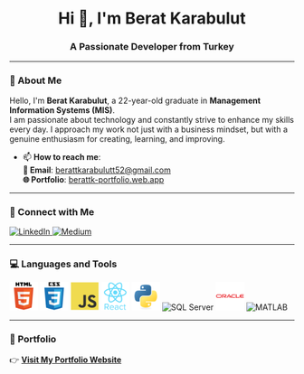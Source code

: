 <div align="center">
  <h1>Hi 👋, I'm Berat Karabulut</h1>
  <h3>A Passionate Developer from Turkey</h3>
</div>

---

### 🌟 About Me

Hello, I'm **Berat Karabulut**, a 22-year-old graduate in **Management Information Systems (MIS)**.  
I am passionate about technology and constantly strive to enhance my skills every day. I approach my work not just with a business mindset, but with a genuine enthusiasm for creating, learning, and improving.  

- 📫 **How to reach me**:  
  **📧 Email**: berattkarabulutt52@gmail.com  
  **🌐 Portfolio**: [berattk-portfolio.web.app](https://berattk-portfolio.web.app/)  

---

### 🤝 Connect with Me

<div>
  <a href="https://www.linkedin.com/in/berat-karabulut-2791bb277/" target="_blank" rel="noopener noreferrer">
    <img src="https://img.shields.io/badge/LinkedIn-0077B5?style=for-the-badge&logo=linkedin&logoColor=white" alt="LinkedIn">
  </a>
  <a href="https://medium.com/@berattkarabulutt52" target="_blank" rel="noopener noreferrer">
    <img src="https://img.shields.io/badge/Medium-12100E?style=for-the-badge&logo=medium&logoColor=white" alt="Medium">
  </a>
</div>

---

### 💻 Languages and Tools
<div>
  <img src="https://raw.githubusercontent.com/devicons/devicon/master/icons/html5/html5-original-wordmark.svg" alt="HTML5" width="50" height="50" title="HTML5" />
  <img src="https://raw.githubusercontent.com/devicons/devicon/master/icons/css3/css3-original-wordmark.svg" alt="CSS3" width="50" height="50" title="CSS3" />
  <img src="https://raw.githubusercontent.com/devicons/devicon/master/icons/javascript/javascript-original.svg" alt="JavaScript" width="50" height="50" title="JavaScript" />
  <img src="https://raw.githubusercontent.com/devicons/devicon/master/icons/react/react-original-wordmark.svg" alt="React" width="50" height="50" title="React" />
  <img src="https://raw.githubusercontent.com/devicons/devicon/master/icons/python/python-original.svg" alt="Python" width="50" height="50" title="Python" />
  <img src="https://www.svgrepo.com/show/303229/microsoft-sql-server-logo.svg" alt="SQL Server" width="50" height="50" title="SQL Server" />
  <img src="https://raw.githubusercontent.com/devicons/devicon/master/icons/oracle/oracle-original.svg" alt="Oracle" width="50" height="50" title="Oracle" />
  <img src="https://upload.wikimedia.org/wikipedia/commons/2/21/Matlab_Logo.png" alt="MATLAB" width="50" height="50" title="MATLAB" />
</div>

---

### 🔗 Portfolio
👉 **[Visit My Portfolio Website](https://berattk-portfolio.web.app/)**  
